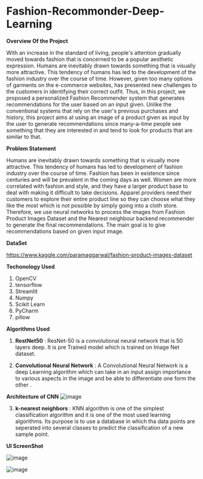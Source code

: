 
# Fashion-Recommonder-Deep-Learning

**Overview Of the Project**

With an increase in the standard of living, people's attention gradually moved towards fashion that is concerned to be a popular aesthetic expression. Humans are inevitably drawn towards something that is visually more attractive. This tendency of humans has led to the development of the fashion industry over the course of time. However, given too many options of garments on the e-commerce websites, has presented new challenges to the customers in identifying their correct outfit. Thus, in this project, we proposed a personalized Fashion Recommender system that generates recommendations for the user based on an input given. Unlike the conventional systems that rely on the user's previous purchases and history, this project aims at using an image of a product given as input by the user to generate recommendations since many-a-time people see something that they are interested in and tend to look for products that are similar to that. 

**Problem Statement**

Humans are inevitably drawn towards something that is visually more attractive. This tendency of humans has led to development of fashion industry over the course of time. Fashion has been in existence since centuries and will be prevalent in the coming days as well. Women are more correlated with fashion and style, and they have a larger product base to deal with making it difficult to take decisions. Apparel providers need their customers to explore their entire product line so they can choose what they like the most which is not possible by simply going into a cloth store. Therefore, we use neural networks to process the images from Fashion Product Images Dataset and the Nearest neighbour backend recommender to generate the final recommendations. The main goal is to give recommendations based on given input image.

**DataSet**

https://www.kaggle.com/paramaggarwal/fashion-product-images-dataset



**Techonology Used**

1. OpenCV
2. tensorflow
3. Streamlit
4. Numpy 
5. Scikit Learn
6. PyCharm
7. pillow

**Algorithms Used**

1. **RestNet50** : ResNet-50 is a convolutional neural network that is 50 layers deep. It is pre Trained model which is trained on Image Net dataset.
 
2. **Convolutional Neural Network** : A Convolutional Neural Network is a deep Learning algorithm which can take in an input assign importance to various aspects in the image  and be able to differentiate one form the other . 

**Architecture of CNN**
![image](https://user-images.githubusercontent.com/89766164/151966116-533fdf80-a5b9-492f-8b95-2bded8e0a399.png)


3. **k-nearest neighbors** : KNN algorithm is one of the simplest classification algorithm and it is one of the most used learning algorithms. Its purpose is to use a database in which tha data points are seperated into several classes to predict the classification of a new sample point.



**UI ScreenShot**

![image](https://user-images.githubusercontent.com/89766164/151961420-cf66f014-30e4-4325-86b3-5c62a4775995.png)

![image](https://user-images.githubusercontent.com/89766164/151961522-e433fcef-eff5-4cfb-b1ea-f271f230eb7c.png)

